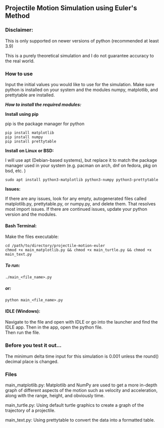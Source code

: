 ## Projectile Motion Simulation using Euler's Method

### Disclaimer: 

This is only supported on newer versions of python (recommended at least 3.9)

This is a purely theoretical simulation and I do not guarantee accuracy to the real world. 


### How to use
Input the initial values you would like to use for the simulation. Make sure python is installed on your system and the modules numpy, matplotlib, and prettytable are installed. 

<b><em> How to install the required modules: </em></b>

**Install using pip**

pip is the package manager for python

    pip install matplotlib
    pip install numpy
    pip install prettytable

**Install on Linux or BSD:**

I will use apt (Debian-based systems), but replace it to match the package manager used in your system (e.g. pacman on arch, dnf on fedora, pkg on bsd, etc. )

    sudo apt install python3-matplotlib python3-numpy python3-prettytable

**Issues:**

If there are any issues, look for any empty, autogenerated files called matplotlib.py, prettytable.py, or numpy.py, and delete them. That resolves most import issues. If there are continued issues, update your python version and the modules. 


#### Bash Terminal: 

Make the files executable: 
    
    cd /path/to/directory/projectile-motion-euler
    chmod +x main_matplotlib.py && chmod +x main_turtle.py && chmod +x main_text.py
    
##### To run: 
    
    ./main_<file_name>.py

##### or: 

    python main_<file_name>.py

#### IDLE (Windows): 

Navigate to the file and open with IDLE or go into the launcher and find the IDLE app. Then in the app, open the python file.  
Then run the file. 


### Before you test it out...
The minimum delta time input for this simulation is 0.001 unless the round() decimal place is changed. 

### Files

main_matplotlib.py: 
    Matplotlib and NumPy are used to get a more in-depth graph of different aspects of the motion such as velocity and acceleration, along with the range, height, and obviously time. 

main_turtle.py: 
    Using default turtle graphics to create a graph of the trajectory of a projectile. 

main_text.py: 
    Using prettytable to convert the data into a formatted table. 

